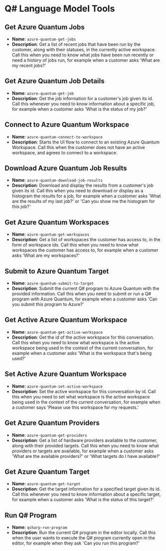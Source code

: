 # Q# Language Model Tools

## Get Azure Quantum Jobs

- **Name**: `azure-quantum-get-jobs`
- **Description**: Get a list of recent jobs that have been run by the customer, along with their statuses, in the currently active workspace. Call this when you need to know what jobs have been run recently or need a history of jobs run, for example when a customer asks 'What are my recent jobs?'

## Get Azure Quantum Job Details

- **Name**: `azure-quantum-get-job`
- **Description**: Get the job information for a customer's job given its id. Call this whenever you need to know information about a specific job, for example when a customer asks 'What is the status of my job?'

## Connect to Azure Quantum Workspace

- **Name**: `azure-quantum-connect-to-workspace`
- **Description**: Starts the UI flow to connect to an existing Azure Quantum Workspace. Call this when the customer does not have an active workspace, and agrees to connect to a workspace.

## Download Azure Quantum Job Results

- **Name**: `azure-quantum-download-job-results`
- **Description**: Download and display the results from a customer's job given its id. Call this when you need to download or display as a histogram the results for a job, for example when a customer asks 'What are the results of my last job?' or 'Can you show me the histogram for this job?'

## Get Azure Quantum Workspaces

- **Name**: `azure-quantum-get-workspaces`
- **Description**: Get a list of workspaces the customer has access to, in the form of workspace ids. Call this when you need to know what workspaces the customer has access to, for example when a customer asks 'What are my workspaces?'

## Submit to Azure Quantum Target

- **Name**: `azure-quantum-submit-to-target`
- **Description**: Submit the current Q# program to Azure Quantum with the provided information. Call this when you need to submit or run a Q# program with Azure Quantum, for example when a customer asks 'Can you submit this program to Azure?'

## Get Active Azure Quantum Workspace

- **Name**: `azure-quantum-get-active-workspace`
- **Description**: Get the id of the active workspace for this conversation. Call this when you need to know what workspace is the active workspace being used in the context of the current conversation, for example when a customer asks 'What is the workspace that's being used?'

## Set Active Azure Quantum Workspace

- **Name**: `azure-quantum-set-active-workspace`
- **Description**: Set the active workspace for this conversation by id. Call this when you need to set what workspace is the active workspace being used in the context of the current conversation, for example when a customer says 'Please use this workspace for my requests.'

## Get Azure Quantum Providers

- **Name**: `azure-quantum-get-providers`
- **Description**: Get a list of hardware providers available to the customer, along with their provided targets. Call this when you need to know what providers or targets are available, for example when a customer asks 'What are the available providers?' or 'What targets do I have available?'

## Get Azure Quantum Target

- **Name**: `azure-quantum-get-target`
- **Description**: Get the target information for a specified target given its id. Call this whenever you need to know information about a specific target, for example when a customer asks 'What is the status of this target?'

## Run Q# Program

- **Name**: `qsharp-run-program`
- **Description**: Run the current Q# program in the editor locally. Call this when the user wants to execute the Q# program currently open in the editor, for example when they ask 'Can you run this program?'

